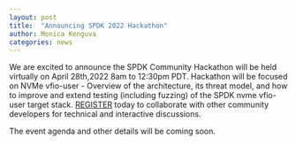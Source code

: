 ```yaml
---
layout: post
title:  "Announcing SPDK 2022 Hackathon"
author: Monica Kenguva
categories: news
---
```


We are excited to announce the SPDK Community Hackathon will be held virtually on April 28th,2022 8am to 12:30pm PDT.
Hackathon will be focused on NVMe vfio-user - Overview of the architecture, its threat model, and how to improve
and extend testing (including fuzzing) of the SPDK nvme vfio-user target stack.
[REGISTER](https://teams.microsoft.com/registration/iI3JRkTj1E6Elk7XcS4lXQ,kemVK82320u6Ozy2ZGc4dQ,kG-9XEZXKEyDI8aXugFltw,lAlDvaCL9U6VcqK5j3MxWQ,aJJxPV6l-kKqpF18fi_3XQ,uO0U5ZEuhkKSWjee0JkeCg?mode=read&tenantId=46c98d88-e344-4ed4-8496-4ed7712e255d) today to collaborate with other community developers for technical and interactive discussions.

The event agenda and other details will be coming soon.